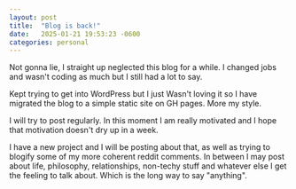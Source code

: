 ```yaml
---
layout: post
title:  "Blog is back!"
date:   2025-01-21 19:53:23 -0600
categories: personal
---
```


Not gonna lie, I straight up neglected this blog for a while. I changed jobs and wasn't coding as much but I still had a lot to say.

Kept trying to get into WordPress but I just Wasn't loving it so I have migrated the blog to a simple static site on GH pages. More my style.

I will try to post regularly. In this moment I am really motivated and I hope that motivation doesn't dry up in a week.

I have a new project and I will be posting about that, as well as trying to blogify some of my more coherent reddit comments. In between I may post about life, philosophy, relationships, non-techy stuff and whatever else I get the feeling to talk about. Which is the long way to say "anything".